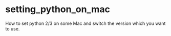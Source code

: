# setting_python_on_mac
How to set python 2/3 on some Mac and switch the version which you want to use.
